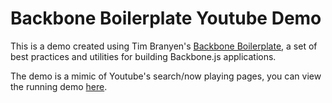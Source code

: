 Backbone Boilerplate Youtube Demo
====================

This is a demo created using Tim Branyen's [Backbone Boilerplate](https://github.com/tbranyen/backbone-boilerplate), 
a set of  best practices and utilities for building Backbone.js applications.

The demo is a mimic of Youtube's search/now playing pages, you can view the running demo [here](http://tdoherty.github.com/bbb.youtube).

